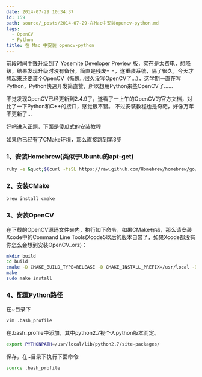 ```yaml
---
date: 2014-07-29 10:34:37
id: 159
path: source/_posts/2014-07-29-在Mac中安装opencv-python.md
tags:
  - OpenCV
  - Python
title: 在 Mac 中安装 opencv-python
---
```


前段时间手贱升级到了 Yosemite Developer Preview 版，实在是太费电，想降级，结果发现升级时没有备份，简直是残废= =，遂重装系统，隔了很久，今天才想起来还要装个OpenCV（惭愧…很久没写OpenCV了…），这学期一直在写Python，Python快速开发简直赞，所以想用Python来些OpenCV了……

不觉发现OpenCV已经更新到2.4.9了，遂看了一上午的OpenCV的官方文档，对比了一下Python和C++的接口，感觉很不错。
不过安装教程也是奇葩，好像万年不更新了…

好吧进入正题，下面是傻瓜式的安装教程

如果你已经有了CMake环境，那么直接跳到第3步

### 1、安装Homebrew(类似于Ubuntu的apt-get)

``` bash
ruby -e &quot;$(curl -fsSL https://raw.github.com/Homebrew/homebrew/go/install)&quot;
```

### 2、安装CMake

``` bash
brew install cmake
```

### 3、安装OpenCV

在下载的OpenCV源码文件夹内，执行如下命令，如果CMake有错，那么请安装Xcode中的Command Line Tools(Xcode5以后的版本自带了，如果Xcode都没有你怎么会想到安装OpenCV..orz)：

``` bash
mkdir build
cd build
cmake -D CMAKE_BUILD_TYPE=RELEASE -D CMAKE_INSTALL_PREFIX=/usr/local -D BUILD_PYTHON_SUPPORT=ON -D BUILD_EXAMPLES=ON ..
make
sudo make install
```

### 4、配置Python路径

在~目录下

``` bash
vim .bash_profile
```

在.bash_profile中添加，其中python2.7视个人python版本而定。

``` bash
export PYTHONPATH=/usr/local/lib/python2.7/site-packages/
```

保存，在~目录下执行下面命令:

``` bash
source .bash_profile
```